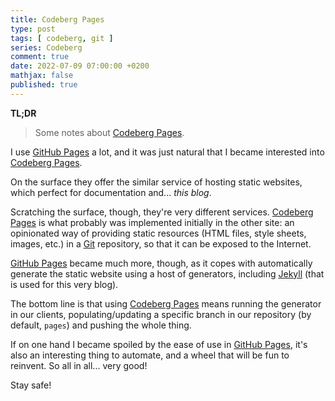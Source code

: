 ```yaml
---
title: Codeberg Pages
type: post
tags: [ codeberg, git ]
series: Codeberg
comment: true
date: 2022-07-09 07:00:00 +0200
mathjax: false
published: true
---
```


**TL;DR**

> Some notes about [Codeberg Pages][].

I use [GitHub Pages][] a lot, and it was just natural that I became
interested into [Codeberg Pages][].

On the surface they offer the similar service of hosting static
websites, which perfect for documentation and... *this blog*.

Scratching the surface, though, they're very different services.
[Codeberg Pages][] is what probably was implemented initially in the
other site: an opinionated way of providing static resources (HTML
files, style sheets, images, etc.) in a [Git][] repository, so that it
can be exposed to the Internet.

[GitHub Pages][] became much more, though, as it copes with
automatically generate the static website using a host of generators,
including [Jekyll][] (that is used for this very blog).

The bottom line is that using [Codeberg Pages][] means running the
generator in our clients, populating/updating a specific branch in our
repository (by default, `pages`) and pushing the whole thing.

If on one hand I became spoiled by the ease of use in [GitHub Pages][],
it's also an interesting thing to automate, and a wheel that will be fun
to reinvent. So all in all... very good!

Stay safe!

[Codeberg Pages]: https://codeberg.page/
[GitHub Pages]: https://pages.github.com/
[Git]: https://www.git-scm.com/
[Jekyll]: https://jekyllrb.com/
